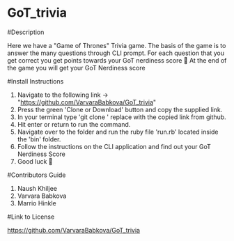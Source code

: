 # GoT_trivia

#Description

Here we have a "Game of Thrones" Trivia game.  The basis of the game is to answer the many questions through CLI prompt.  For each question that you get correct you get points towards your GoT nerdiness score :slightly_smiling_face:  At the end of the game you will get your GoT Nerdiness score

#Install Instructions

1. Navigate to the following link ->  "https://github.com/VarvaraBabkova/GoT_trivia"
2. Press the green 'Clone or Download' button and copy the supplied link.
3. In your terminal type 'git clone <link>' replace <link> with the copied link from github.
4. Hit enter or return to run the command.
5. Navigate over to the folder and run the ruby file 'run.rb' located inside the 'bin' folder.
6. Follow the instructions on the CLI application and find out your GoT Nerdiness Score
7. Good luck :slightly_smiling_face:

#Contributors Guide

1. Naush Khiljee
2. Varvara Babkova
3. Marrio Hinkle

#Link to License

https://github.com/VarvaraBabkova/GoT_trivia